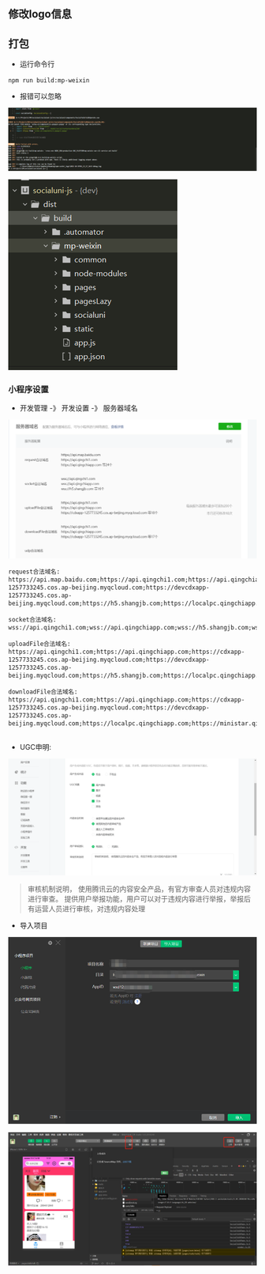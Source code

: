 

## 修改logo信息







## 打包

- 运行命令行

`npm run build:mp-weixin`

- 报错可以忽略

![image-20211029092651925](social-js小程序上线.assets/image-20211029092651925.png)

![image-20211029092713700](social-js小程序上线.assets/image-20211029092713700.png)

### 小程序设置

- 开发管理 -》 开发设置 -》 服务器域名

![image-20211029095518540](social-js小程序上线.assets/image-20211029095518540.png)

```
request合法域名: 
https://api.map.baidu.com;https://api.qingchi1.com;https://api.qingchiapp.com;https://apis.map.qq.com;https://cdn.bootcss.com;https://cdxapp-1257733245.cos.ap-beijing.myqcloud.com;https://devcdxapp-1257733245.cos.ap-beijing.myqcloud.com;https://h5.shangjb.com;https://localpc.qingchiapp.com;https://ministar.qingchiapp.com;https://mp.qingchiapp.com;https://qkypc.qingchi1.com;https://qkypc.qingchi1.com:8091;https://qkypc.qingchiapp.com;https://qkypc.qingchiapp.com:8091;https://qkypc.qingchiapp.com:8092;https://restapi.amap.com;https://social.qingchiapp.com;https://tongji.dcloud.io;https://www.mxnzp.com;https://www.qingchi1.com;https://www.qingchi1.com:8091;https://www.qingchiapp.com;

socket合法域名:
wss://api.qingchi1.com;wss://api.qingchiapp.com;wss://h5.shangjb.com;wss://localpc.qingchiapp.com;wss://ministar.qingchiapp.com;wss://mp.qingchiapp.com;wss://qkypc.qingchi1.com;wss://qkypc.qingchi1.com:8091;wss://qkypc.qingchiapp.com;wss://qkypc.qingchiapp.com:8091;wss://qkypc.qingchiapp.com:8092;wss://social.qingchiapp.com;wss://www.qingchi1.com;wss://www.qingchi1.com:8091;wss://www.qingchiapp.com;

uploadFile合法域名:
https://api.qingchi1.com;https://api.qingchiapp.com;https://cdxapp-1257733245.cos.ap-beijing.myqcloud.com;https://devcdxapp-1257733245.cos.ap-beijing.myqcloud.com;https://h5.shangjb.com;https://localpc.qingchiapp.com;https://ministar.qingchiapp.com;https://mp.qingchiapp.com;https://qkypc.qingchi1.com;https://qkypc.qingchi1.com:8091;https://qkypc.qingchiapp.com;https://qkypc.qingchiapp.com:8091;https://qkypc.qingchiapp.com:8092;https://social.qingchiapp.com;https://www.qingchi1.com;https://www.qingchi1.com:8091;https://www.qingchiapp.com;

downloadFile合法域名:
https://api.qingchi1.com;https://api.qingchiapp.com;https://cdxapp-1257733245.cos.ap-beijing.myqcloud.com;https://devcdxapp-1257733245.cos.ap-beijing.myqcloud.com;https://localpc.qingchiapp.com;https://ministar.qingchiapp.com;https://mp.qingchiapp.com;https://qkypc.qingchi1.com;https://qkypc.qingchi1.com:8091;https://qkypc.qingchiapp.com;https://qkypc.qingchiapp.com:8091;https://qkypc.qingchiapp.com:8092;https://social.qingchiapp.com;https://www.qingchi1.com;https://www.qingchi1.com:8091;https://www.qingchiapp.com;


```







- UGC申明: 

![image-20211029095146487](social-js小程序上线.assets/image-20211029095146487.png)

> 审核机制说明， 使用腾讯云的内容安全产品，有官方审查人员对违规内容进行审查。
> 提供用户举报功能，用户可以对于违规内容进行举报，举报后有运营人员进行审核，对违规内容处理



- 导入项目

![image-20211029092810450](social-js小程序上线.assets/image-20211029092810450.png)

![image-20211029095941136](social-js小程序上线.assets/image-20211029095941136.png)

